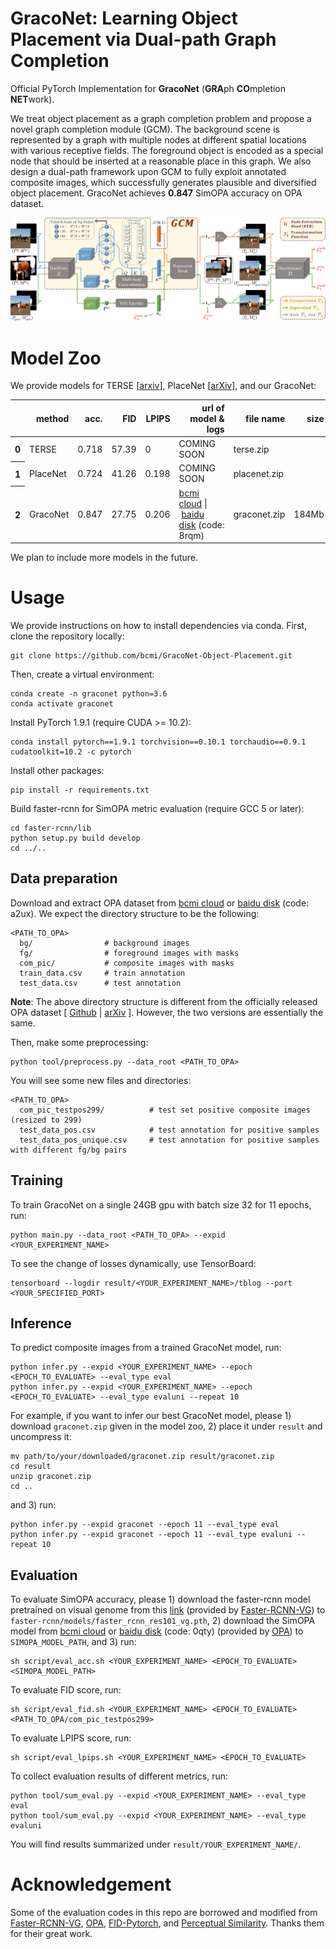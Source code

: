 **GracoNet**: Learning Object Placement via Dual-path Graph Completion
========

Official PyTorch Implementation for **GracoNet** (**GRA**ph **CO**mpletion **NET**work).

We treat object placement as a graph completion problem and propose a novel graph completion module (GCM). The background scene is represented by a graph with multiple nodes at different spatial locations with various receptive fields. The foreground object is encoded as a special node that should be inserted at a reasonable place in this graph. We also design a dual-path framework upon GCM to fully exploit annotated composite images, which successfully generates plausible and diversified object placement. GracoNet achieves **0.847** SimOPA accuracy on OPA dataset.

![GracoNet](.github/GracoNet.png)


# Model Zoo
We provide models for TERSE \[[arxiv](https://arxiv.org/abs/1904.05475)\], PlaceNet \[[arXiv](https://arxiv.org/abs/1812.02350)\], and our GracoNet:

<table>
  <thead>
    <tr style="text-align: right;">
      <th></th>
      <th>method</th>
      <th>acc.</th>
      <th>FID</th>
      <th>LPIPS</th>
      <th>url of model & logs</th>
      <th>file name</th>
      <th>size</th>
    </tr>
  </thead>
  <tbody>
    <tr>
      <th>0</th>
      <td>TERSE</td>
      <td>0.718</td>
      <td>57.39</td>
      <td>0</td>
      <td>COMING SOON</td>
      <td>terse.zip</td>
      <td></td>
    </tr>
    <tr>
      <th>1</th>
      <td>PlaceNet</td>
      <td>0.724</td>
      <td>41.26</td>
      <td>0.198</td>
      <td>COMING SOON</td>
      <td>placenet.zip</td>
      <td></td>
    </tr>
    <tr>
      <th>2</th>
      <td>GracoNet</td>
      <td>0.847</td>
      <td>27.75</td>
      <td>0.206</td>
      <td><a href="https://cloud.bcmi.sjtu.edu.cn/sharing/5y74jrw2a">bcmi cloud</a>&nbsp;|&nbsp;<a href="https://pan.baidu.com/s/1qzEAjHjSarvst5eY3V2Xaw">baidu disk</a>&nbsp;(code: 8rqm)</td>
      <td>graconet.zip</td>
      <td>184Mb</td>
    </tr>
  </tbody>
</table>

We plan to include more models in the future.


# Usage
We provide instructions on how to install dependencies via conda.
First, clone the repository locally:
```
git clone https://github.com/bcmi/GracoNet-Object-Placement.git
```
Then, create a virtual environment:
```
conda create -n graconet python=3.6
conda activate graconet
```
Install PyTorch 1.9.1 (require CUDA >= 10.2):
```
conda install pytorch==1.9.1 torchvision==0.10.1 torchaudio==0.9.1 cudatoolkit=10.2 -c pytorch
```
Install other packages:
```
pip install -r requirements.txt
```
Build faster-rcnn for SimOPA metric evaluation (require GCC 5 or later):
```
cd faster-rcnn/lib
python setup.py build develop
cd ../..
```

## Data preparation
Download and extract OPA dataset from [bcmi cloud](https://cloud.bcmi.sjtu.edu.cn/sharing/anOViiqDN) or [baidu disk](https://pan.baidu.com/s/1tl0x55osXG5hNdIaW_ysuQ) (code: a2ux). We expect the directory structure to be the following:
```
<PATH_TO_OPA>
  bg/                # background images
  fg/                # foreground images with masks
  com_pic/           # composite images with masks
  train_data.csv     # train annotation
  test_data.csv      # test annotation
```

**Note**: The above directory structure is different from the officially released OPA dataset \[ [Github](https://github.com/bcmi/Object-Placement-Assessment-Dataset-OPA) | [arXiv](https://arxiv.org/pdf/2107.01889.pdf) \]. However, the two versions are essentially the same.

Then, make some preprocessing:
```
python tool/preprocess.py --data_root <PATH_TO_OPA>
```
You will see some new files and directories:
```
<PATH_TO_OPA>
  com_pic_testpos299/          # test set positive composite images (resized to 299)
  test_data_pos.csv            # test annotation for positive samples
  test_data_pos_unique.csv     # test annotation for positive samples with different fg/bg pairs 
```

## Training
To train GracoNet on a single 24GB gpu with batch size 32 for 11 epochs, run:
```
python main.py --data_root <PATH_TO_OPA> --expid <YOUR_EXPERIMENT_NAME>
```
To see the change of losses dynamically, use TensorBoard:
```
tensorboard --logdir result/<YOUR_EXPERIMENT_NAME>/tblog --port <YOUR_SPECIFIED_PORT>
```

## Inference
To predict composite images from a trained GracoNet model, run:
```
python infer.py --expid <YOUR_EXPERIMENT_NAME> --epoch <EPOCH_TO_EVALUATE> --eval_type eval
python infer.py --expid <YOUR_EXPERIMENT_NAME> --epoch <EPOCH_TO_EVALUATE> --eval_type evaluni --repeat 10
```
For example, if you want to infer our best GracoNet model, please 1) download ```graconet.zip``` given in the model zoo, 2) place it under ```result``` and uncompress it:
```
mv path/to/your/downloaded/graconet.zip result/graconet.zip
cd result
unzip graconet.zip
cd ..
```
and 3) run:
```
python infer.py --expid graconet --epoch 11 --eval_type eval
python infer.py --expid graconet --epoch 11 --eval_type evaluni --repeat 10
```

## Evaluation
To evaluate SimOPA accuracy, please 1) download the faster-rcnn model pretrained on visual genome from this [link](https://drive.google.com/file/d/18n_3V1rywgeADZ3oONO0DsuuS9eMW6sN/view) (provided by [Faster-RCNN-VG](https://github.com/shilrley6/Faster-R-CNN-with-model-pretrained-on-Visual-Genome)) to ```faster-rcnn/models/faster_rcnn_res101_vg.pth```, 2) download the SimOPA model from [bcmi cloud](https://cloud.bcmi.sjtu.edu.cn/sharing/XPEgkSHdQ) or [baidu disk](https://pan.baidu.com/s/1skFRfLyczzXUpp-6tMHArA) (code: 0qty) (provided by [OPA](https://github.com/bcmi/Object-Placement-Assessment-Dataset-OPA)) to ```SIMOPA_MODEL_PATH```, and 3) run:
```
sh script/eval_acc.sh <YOUR_EXPERIMENT_NAME> <EPOCH_TO_EVALUATE> <SIMOPA_MODEL_PATH>
```
To evaluate FID score, run:
```
sh script/eval_fid.sh <YOUR_EXPERIMENT_NAME> <EPOCH_TO_EVALUATE> <PATH_TO_OPA/com_pic_testpos299>
```
To evaluate LPIPS score, run:
```
sh script/eval_lpips.sh <YOUR_EXPERIMENT_NAME> <EPOCH_TO_EVALUATE>
```
To collect evaluation results of different metrics, run:
```
python tool/sum_eval.py --expid <YOUR_EXPERIMENT_NAME> --eval_type eval
python tool/sum_eval.py --expid <YOUR_EXPERIMENT_NAME> --eval_type evaluni
```
You will find results summarized under ```result/YOUR_EXPERIMENT_NAME/```.


# Acknowledgement
Some of the evaluation codes in this repo are borrowed and modified from [Faster-RCNN-VG](https://github.com/shilrley6/Faster-R-CNN-with-model-pretrained-on-Visual-Genome), [OPA](https://github.com/bcmi/Object-Placement-Assessment-Dataset-OPA), [FID-Pytorch](https://github.com/mseitzer/pytorch-fid), and [Perceptual Similarity](https://github.com/richzhang/PerceptualSimilarity). Thanks them for their great work.